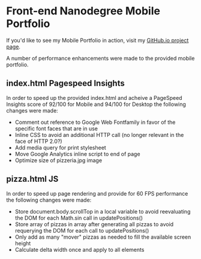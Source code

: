 Front-end Nanodegree Mobile Portfolio
=====================================

If you'd like to see my Mobile Portfolio in action, visit my [GitHub.io project page](https://f00bard.github.io/frontend-nanodegree-mobile-portfolio/).

A number of performance enhancements were made to the provided mobile portfolio.

index.html Pagespeed Insights
-----------------------------

In order to speed up the provided index.html and acheive a PageSpeed Insights score of 92/100 for Mobile and 94/100 for Desktop the following changes were made:

- Comment out reference to Google Web Fontfamily in favor of the specific font faces that are in use
- Inline CSS to avoid an additional HTTP call (no longer relevant in the face of HTTP 2.0?)
- Add media query for print stylesheet
- Move Google Analytics inline script to end of page
- Optimize size of pizzeria.jpg image

pizza.html JS
-------------

In order to speed up page rendering and provide for 60 FPS performance the following changes were made:

- Store document.body.scrollTop in a local variable to avoid reevaluating the DOM for each Math.sin call in updatePositions()
- Store array of pizzas in array after generating all pizzas to avoid requerying the DOM for each call to updatePositions()
- Only add as many "mover" pizzas as needed to fill the available screen height
- Calculate delta width once and apply to all elements